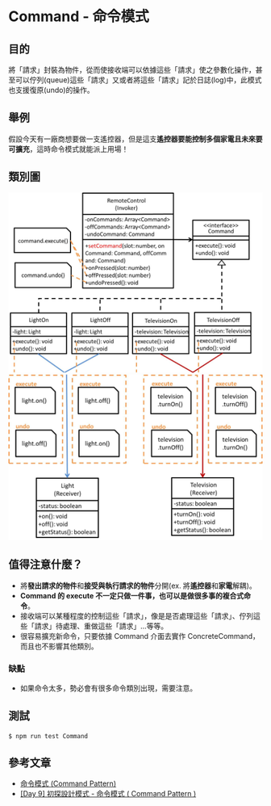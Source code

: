# Command - 命令模式
## 目的
將「請求」封裝為物件，從而使接收端可以依據這些「請求」使之參數化操作，甚至可以佇列(queue)這些「請求」又或者將這些「請求」記於日誌(log)中，此模式也支援復原(undo)的操作。

## 舉例
假設今天有一廠商想要做一支遙控器，但是這支**遙控器要能控制多個家電且未來要可擴充**，這時命令模式就能派上用場！

## 類別圖
![Image](uml/example-1.jpg)
![Image](uml/example-2.jpg)

## 值得注意什麼？
- 將**發出請求的物件**和**接受與執行請求的物件**分開(ex. 將**遙控器**和**家電**解耦)。
- **Command 的 execute 不一定只做一件事，也可以是做很多事的複合式命令**。
- 接收端可以某種程度的控制這些「請求」，像是是否處理這些「請求」、佇列這些「請求」待處理、重做這些「請求」...等等。
- 很容易擴充新命令，只要依據 Command 介面去實作 ConcreteCommand，而且也不影響其他類別。
### 缺點
- 如果命令太多，勢必會有很多命令類別出現，需要注意。

## 測試
```
$ npm run test Command
```

 ## 參考文章
 - [命令模式 (Command Pattern)](http://corrupt003-design-pattern.blogspot.com/2016/06/command-pattern.html)
 - [\[Day 9\] 初探設計模式 - 命令模式 ( Command Pattern )](https://ithelp.ithome.com.tw/articles/10204425)
